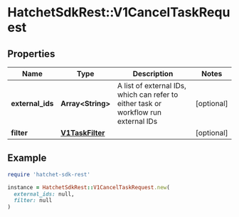 # HatchetSdkRest::V1CancelTaskRequest

## Properties

| Name | Type | Description | Notes |
| ---- | ---- | ----------- | ----- |
| **external_ids** | **Array&lt;String&gt;** | A list of external IDs, which can refer to either task or workflow run external IDs | [optional] |
| **filter** | [**V1TaskFilter**](V1TaskFilter.md) |  | [optional] |

## Example

```ruby
require 'hatchet-sdk-rest'

instance = HatchetSdkRest::V1CancelTaskRequest.new(
  external_ids: null,
  filter: null
)
```

